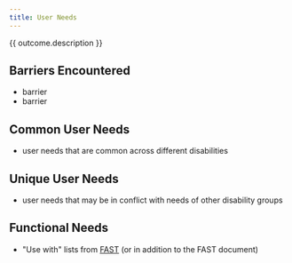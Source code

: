 ```yaml
---
title: User Needs
---
```


<div class="normative">
  <p>{{ outcome.description }}</p>
</div>
<!-- don't change anything above this line --> 

## Barriers Encountered

*   barrier 
*   barrier

## Common User Needs

*   user needs that are common across different disabilities

## Unique User Needs

*   user needs that may be in conflict with needs of other disability groups

## Functional Needs

*   "Use with" lists from  <a href="https://w3c.github.io/fast/">FAST</a> (or in addition to the FAST document) 
